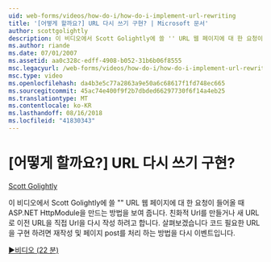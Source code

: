 ```yaml
---
uid: web-forms/videos/how-do-i/how-do-i-implement-url-rewriting
title: '[어떻게 할까요?] URL 다시 쓰기 구현? | Microsoft 문서'
author: scottgolightly
description: 이 비디오에서 Scott Golightly에 쓸 '' URL 웹 페이지에 대 한 요청이 들어올 때 ASP.NET HttpModule을 만드는 방법을 보여 줍니다. 다시 작성 하려고 하는 중...
ms.author: riande
ms.date: 07/01/2007
ms.assetid: aa0c328c-edff-4908-b052-31b6b06f8555
msc.legacyurl: /web-forms/videos/how-do-i/how-do-i-implement-url-rewriting
msc.type: video
ms.openlocfilehash: da4b3e5c77a2863a9e50a6c68617f1fd748ec665
ms.sourcegitcommit: 45ac74e400f9f2b7dbded66297730f6f14a4eb25
ms.translationtype: MT
ms.contentlocale: ko-KR
ms.lasthandoff: 08/16/2018
ms.locfileid: "41830343"
---
```

<a name="how-do-i-implement-url-rewriting"></a>[어떻게 할까요?] URL 다시 쓰기 구현?
====================
[Scott Golightly](https://github.com/scottgolightly)

이 비디오에서 Scott Golightly에 쓸 "" URL 웹 페이지에 대 한 요청이 들어올 때 ASP.NET HttpModule을 만드는 방법을 보여 줍니다. 친화적 Url를 만들거나 새 URL로 이전 URL을 직접 Url을 다시 작성 하려고 합니다. 살펴보겠습니다 코드 필요한 URL을 구현 하려면 재작성 및 페이지 post를 처리 하는 방법을 다시 이벤트입니다.

[&#9654;비디오 (22 분)](https://channel9.msdn.com/Blogs/ASP-NET-Site-Videos/how-do-i-implement-url-rewriting)
